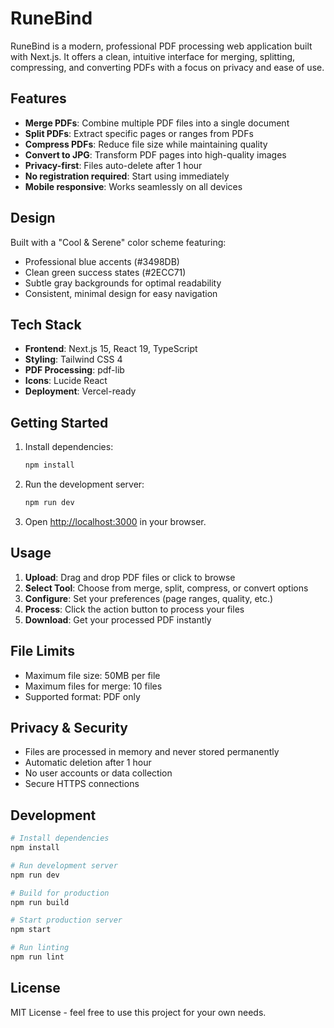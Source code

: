 # RuneBind

RuneBind is a modern, professional PDF processing web application built with Next.js. It offers a clean, intuitive interface for merging, splitting, compressing, and converting PDFs with a focus on privacy and ease of use.

## Features

- **Merge PDFs**: Combine multiple PDF files into a single document
- **Split PDFs**: Extract specific pages or ranges from PDFs
- **Compress PDFs**: Reduce file size while maintaining quality
- **Convert to JPG**: Transform PDF pages into high-quality images
- **Privacy-first**: Files auto-delete after 1 hour
- **No registration required**: Start using immediately
- **Mobile responsive**: Works seamlessly on all devices

## Design

Built with a "Cool & Serene" color scheme featuring:
- Professional blue accents (#3498DB)
- Clean green success states (#2ECC71)
- Subtle gray backgrounds for optimal readability
- Consistent, minimal design for easy navigation

## Tech Stack

- **Frontend**: Next.js 15, React 19, TypeScript
- **Styling**: Tailwind CSS 4
- **PDF Processing**: pdf-lib
- **Icons**: Lucide React
- **Deployment**: Vercel-ready

## Getting Started

1. Install dependencies:
   ```sh
   npm install
   ```

2. Run the development server:
   ```sh
   npm run dev
   ```

3. Open [http://localhost:3000](http://localhost:3000) in your browser.

## Usage

1. **Upload**: Drag and drop PDF files or click to browse
2. **Select Tool**: Choose from merge, split, compress, or convert options
3. **Configure**: Set your preferences (page ranges, quality, etc.)
4. **Process**: Click the action button to process your files
5. **Download**: Get your processed PDF instantly

## File Limits

- Maximum file size: 50MB per file
- Maximum files for merge: 10 files
- Supported format: PDF only

## Privacy & Security

- Files are processed in memory and never stored permanently
- Automatic deletion after 1 hour
- No user accounts or data collection
- Secure HTTPS connections

## Development

```sh
# Install dependencies
npm install

# Run development server
npm run dev

# Build for production
npm run build

# Start production server
npm start

# Run linting
npm run lint
```

## License

MIT License - feel free to use this project for your own needs.
